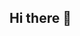 ## Hi there 👋

<!--
<img src="https://skillicons.dev/icons?i=java,androidstudio,c,cpp,cs,bash,css&theme=light" />
<img src="https://skillicons.dev/icons?i=java,kotlin,nodejs,figma&theme=light" />

Here are some ideas to get you started:

- 🔭 I’m currently working on ...
- 🌱 I’m currently learning ...
- 👯 I’m looking to collaborate on ...
- 🤔 I’m looking for help with ...
- 💬 Ask me about ...
- 📫 How to reach me: ...
- 😄 Pronouns: ...
- ⚡ Fun fact: ...
-->
